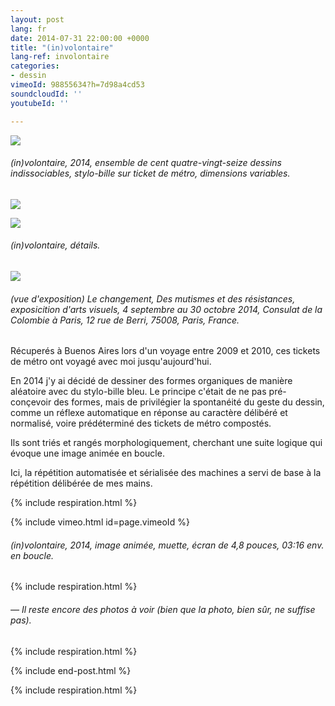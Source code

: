 ```yaml
---
layout: post
lang: fr
date: 2014-07-31 22:00:00 +0000
title: "(in)volontaire"
lang-ref: involontaire
categories:
- dessin
vimeoId: 98855634?h=7d98a4cd53
soundcloudId: ''
youtubeId: ''

---
```

![](/mepierdoparaver/imgs/grilla-a-01-72.jpg)

###### _(in)volontaire_, 2014, ensemble de cent quatre-vingt-seize dessins indissociables, stylo-bille sur ticket de métro, dimensions variables.

![](/mepierdoparaver/imgs/grilla-a-01-72-d2.jpg)

![](/mepierdoparaver/imgs/grilla-a-01-72-d1.jpg)

###### _(in)volontaire_, détails.

![](/mepierdoparaver/imgs/dsc_6227-1-up.jpg)

###### (vue d'exposition) _Le changement, Des mutismes et des résistances_, exposicition d'arts visuels, 4 septembre au 30 octobre 2014, Consulat de la Colombie à Paris, 12 rue de Berri, 75008, Paris, France.

Récuperés à Buenos Aires lors d'un voyage entre 2009 et 2010, ces tickets de métro ont voyagé avec moi jusqu'aujourd'hui.

En 2014 j'y ai décidé de dessiner des formes organiques de manière aléatoire avec du stylo-bille bleu. Le principe c'était de ne pas pré-conçevoir des formes, mais de privilégier la spontanéité du geste du dessin, comme un réflexe automatique en réponse au caractère délibéré et normalisé, voire prédéterminé des tickets de métro compostés.

Ils sont triés et rangés morphologiquement, cherchant une suite logique qui évoque une image animée en boucle.

Ici, la répétition automatisée et sérialisée des machines a servi de base à la répétition délibérée de mes mains.

{% include respiration.html %}

{% include vimeo.html id=page.vimeoId %}

###### _(in)volontaire_, 2014, image animée, muette, écran de 4,8 pouces, 03:16 env. en boucle.

{% include respiration.html %}

###### _— Il reste encore des photos à voir (bien que la photo, bien sûr, ne suffise pas)._

{% include respiration.html %}

{% include end-post.html %}

{% include respiration.html %}